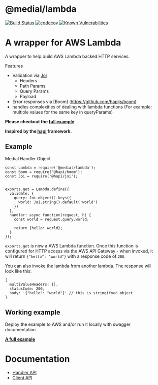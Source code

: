 # @medial/lambda
[![Build Status](https://travis-ci.com/medial-io/lambda.svg?branch=master)](https://travis-ci.com/github/medial-io/lambda)
[![codecov](https://codecov.io/gh/medial-io/lambda/branch/master/graph/badge.svg)](https://codecov.io/gh/medial-io/lambda)
[![Known Vulnerabilities](https://snyk.io/test/github/medial-io/lambda/badge.svg?targetFile=package.json)](https://snyk.io/test/github/medial-io/lambda?targetFile=package.json)

# A wrapper for AWS Lambda 
A wrapper to help build AWS Lambda backed HTTP services.

Features
 - Validation via [Joi](https://github.com/hapijs/joi)
    - Headers
    - Path Params
    - Query Params
    - Payload
 - Error responses via [Boom] (https://github.com/hapijs/boom)
 - handles complexities of dealing with lambda functions (For example: multiple values for the same key in queryParams)

**Please checkout the [full example](https://github.com/medial-io/lambda-example)**

**Inspired by the [hapi](https://hapi.dev/) framework.**

## Example

Medial Handler Object

```
const Lambda = require('@medial/lambda');
const Boom = require('@hapi/boom');
const Joi = require('@hapi/joi');


exports.get = Lambda.define({
  validate: {
    query: Joi.object().keys({
      world: Joi.string().default('world')
    })
  },
  handler: async function(request, h) {
    const world = request.query.world;

    return {hello: world};
  }
});
```
`exports.get` is now a AWS Lambda function. Once this function is configured for HTTP access via the AWS API Gateway - when invoked, it will return ```{"hello": "world"}``` with a response code of `200`.

You can also invoke the lambda from another lambda. The response will look like this: 
```
{
  multiValueHeaders: {},
  statusCode: 200,
  body: '{"hello": "world"}' // this is stringifyed object 
}
```
## Working example
Deploy the example to AWS and/or run it locally with swagger documentation

**[A full example](https://github.com/medial-io/lambda-example)**

# Documentation
 - [Handler API](docs/HANDLER-API.md)
 - [Client API](docs/CLIENT-API.md)
